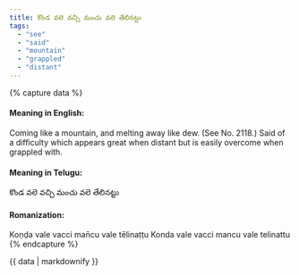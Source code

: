 ```yaml
---
title: కొండ వలె వచ్చి మంచు వలె తేలినట్టు
tags:
  - "see"
  - "said"
  - "mountain"
  - "grappled"
  - "distant"
---
```


{% capture data %}
#### Meaning in English:
Coming like a mountain, and melting away like dew.
(See No. 2118.)
Said of a difficulty which appears great when distant but is easily overcome when grappled with.

#### Meaning in Telugu:
కొండ వలె వచ్చి మంచు వలె తేలినట్టు

#### Romanization:
Koṇḍa vale vacci man̄cu vale tēlinaṭṭu
Konda vale vacci mancu vale telinattu
{% endcapture %}

{{ data | markdownify }}

